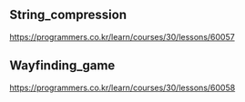 ## String_compression

https://programmers.co.kr/learn/courses/30/lessons/60057

## Wayfinding_game

https://programmers.co.kr/learn/courses/30/lessons/60058
